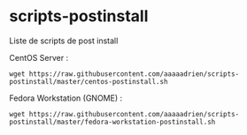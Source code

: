 # scripts-postinstall
Liste de scripts de post install


CentOS Server : 

`wget https://raw.githubusercontent.com/aaaaadrien/scripts-postinstall/master/centos-postinstall.sh`



Fedora Workstation (GNOME) :

`wget https://raw.githubusercontent.com/aaaaadrien/scripts-postinstall/master/fedora-workstation-postinstall.sh`

